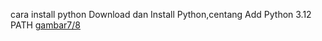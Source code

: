 cara install python
Download dan Install Python,centang Add Python 3.12 PATH
[gambar7/8](screenshot7/8.png)


